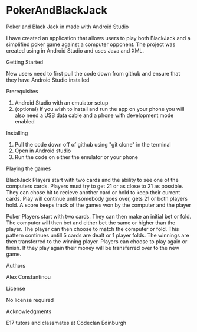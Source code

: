 # PokerAndBlackJack
Poker and Black Jack in made with Android Studio

I have created an application that allows users to play both BlackJack and a simplified poker game against a computer opponent. The project was created using in Android Studio and uses Java and XML.

Getting Started

New users need to first pull the code down from github and ensure that they have Android Studio installed

Prerequisites

1. Android Studio with an emulator setup
2. (optional) If you wish to install and run the app on your phone you will also need a USB data cable and a phone with development mode enabled

Installing
1. Pull the code down off of github using "git clone" in the terminal
2. Open in Android studio
3. Run the code on either the emulator or your phone

Playing the games

BlackJack
Players start with two cards and the ability to see one of the computers cards. Players must try to get 21 or as close to 21 as possible. They can chose hit to recieve another card or hold to keep their current cards. Play will continue until somebody goes over, gets 21 or both players hold. A score keeps track of the games won by the computer and the player

Poker
Players start with two cards. They can then make an initial bet or fold. The computer will then bet and either bet the same or higher than the player. The player can then choose to match the computer or fold. This pattern continues untill 5 cards are dealt or 1 player folds. The winnings are then transferred to the winning player. Players can choose to play again or finish. If they play again their money will be transferred over to the new game.

Authors

Alex Constantinou

License

No license required

Acknowledgments

E17 tutors and classmates at Codeclan Edinburgh

